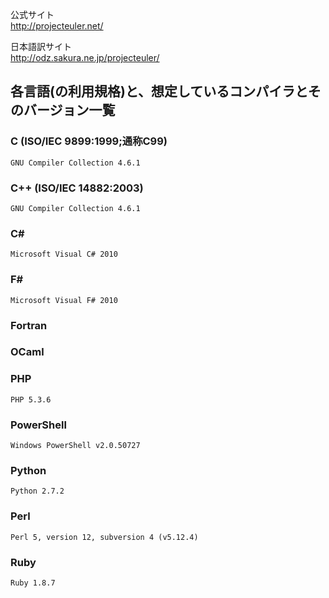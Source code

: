 公式サイト  
<http://projecteuler.net/>

日本語訳サイト  
<http://odz.sakura.ne.jp/projecteuler/>

各言語(の利用規格)と、想定しているコンパイラとそのバージョン一覧
-----
### C (ISO/IEC 9899:1999;通称C99) ###
`GNU Compiler Collection 4.6.1`

### C++ (ISO/IEC 14882:2003) ###
`GNU Compiler Collection 4.6.1`

### C# ###
`Microsoft Visual C# 2010`

### F# ###
`Microsoft Visual F# 2010`

### Fortran ###

### OCaml ###

### PHP ###
`PHP 5.3.6`

### PowerShell ###
`Windows PowerShell v2.0.50727`

### Python ###
`Python 2.7.2`

### Perl ###
`Perl 5, version 12, subversion 4 (v5.12.4)`

### Ruby ###
`Ruby 1.8.7`
